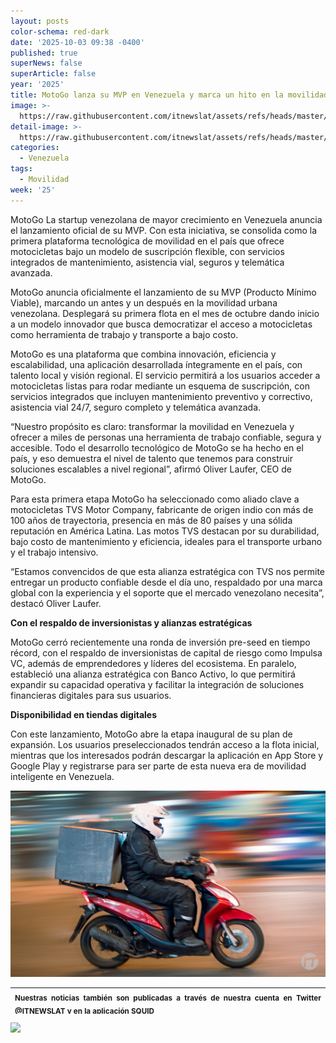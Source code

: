```yaml
---
layout: posts
color-schema: red-dark
date: '2025-10-03 09:38 -0400'
published: true
superNews: false
superArticle: false
year: '2025'
title: MotoGo lanza su MVP en Venezuela y marca un hito en la movilidad tecnológica
image: >-
  https://raw.githubusercontent.com/itnewslat/assets/refs/heads/master/img/540x320/Motorizado-p.jpg
detail-image: >-
  https://raw.githubusercontent.com/itnewslat/assets/refs/heads/master/img/1024x680/Motorizado-g.jpg
categories:
  - Venezuela
tags:
  - Movilidad
week: '25'
---
```

MotoGo La startup venezolana de mayor crecimiento en Venezuela anuncia el lanzamiento oficial de su MVP. Con esta iniciativa, se consolida como la primera plataforma tecnológica de movilidad en el país que ofrece motocicletas bajo un modelo de suscripción flexible, con servicios integrados de mantenimiento, asistencia vial, seguros y telemática avanzada.

MotoGo anuncia oficialmente el lanzamiento de su MVP (Producto Mínimo Viable), marcando un antes y un después en la movilidad urbana venezolana. Desplegará su primera flota en el mes de octubre dando inicio a un modelo innovador que busca democratizar el acceso a motocicletas como herramienta de trabajo y transporte a bajo costo.

MotoGo es una plataforma que combina innovación, eficiencia y escalabilidad, una aplicación desarrollada íntegramente en el país, con talento local y visión regional. El servicio permitirá a los usuarios acceder a motocicletas listas para rodar mediante un esquema de suscripción, con servicios integrados que incluyen mantenimiento preventivo y correctivo, asistencia vial 24/7, seguro completo y telemática avanzada.

“Nuestro propósito es claro: transformar la movilidad en Venezuela y ofrecer a miles de personas una herramienta de trabajo confiable, segura y accesible. Todo el desarrollo tecnológico de MotoGo se ha hecho en el país, y eso demuestra el nivel de talento que tenemos para construir soluciones escalables a nivel regional”, afirmó Oliver Laufer, CEO de MotoGo.

Para esta primera etapa MotoGo ha seleccionado como aliado clave a motocicletas TVS Motor Company, fabricante de origen indio con más de 100 años de trayectoria, presencia en más de 80 países y una sólida reputación en América Latina. Las motos TVS destacan por su durabilidad, bajo costo de mantenimiento y eficiencia, ideales para el transporte urbano y el trabajo intensivo.

“Estamos convencidos de que esta alianza estratégica con TVS nos permite entregar un producto confiable desde el día uno, respaldado por una marca global con la experiencia y el soporte que el mercado venezolano necesita”, destacó Oliver Laufer.

**Con el respaldo de inversionistas y alianzas estratégicas**

MotoGo cerró recientemente una ronda de inversión pre-seed en tiempo récord, con el respaldo de inversionistas de capital de riesgo como Impulsa VC, además de emprendedores y líderes del ecosistema. En paralelo, estableció una alianza estratégica con Banco Activo, lo que permitirá expandir su capacidad operativa y facilitar la integración de soluciones financieras digitales para sus usuarios.

**Disponibilidad en tiendas digitales**

Con este lanzamiento, MotoGo abre la etapa inaugural de su plan de expansión. Los usuarios preseleccionados tendrán acceso a la flota inicial, mientras que los interesados podrán descargar la aplicación en App Store y Google Play y registrarse para ser parte de esta nueva era de movilidad inteligente en Venezuela.

![](https://raw.githubusercontent.com/itnewslat/assets/refs/heads/master/img/540x320/Motorizado-p.jpg)

<table style="height: 42px;" width="569">
<tbody>
<tr>
<td style="text-align: justify;"><sub><strong>Nuestras noticias también son publicadas a través de nuestra cuenta en Twitter <a href="https://twitter.com/itnewslat?lang=es">@ITNEWSLAT</a> y en la aplicación <a href="https://squidapp.co/en/">SQUID</a></strong></sub></td>
</tr>
</tbody>
</table>

<img src="https://tracker.metricool.com/c3po.jpg?hash=56f88a41e39ab42c063cc51676587a04"/>